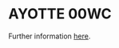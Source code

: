 # AYOTTE 00WC

Further information <a href="https://nbviewer.jupyter.org/github/GdR-DEPHY/DEPHY-SCM/blob/master/AYOTTE/00WC/README.ipynb" target="_blank">here</a>.
